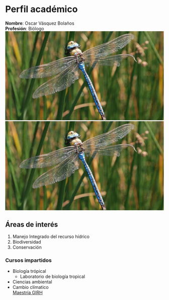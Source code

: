 # Perfil académico
**Nombre**: Oscar Vásquez Bolaños  
**Profesión**: Biólogo  
![](Dragonfliy.jpg)
<img src="Dragonfliy.jpg" alt="Dragonfly" Style="width:150 px; height: 150 px" />
## Áreas de interés
1. Manejo Integrado del recurso hídrico
2. Biodiversidad
3. Conservación

### Cursos impartidos
- Biología trópical
    - Laboratorio de biología tropical   
- Ciencias ambiental  
- Cambio clímatico  
[Maestría GIRH](https://www.sep.ucr.ac.cr/posgrados/geografia/folleto/maestria_academica_recurso_hidrico.pdf)
